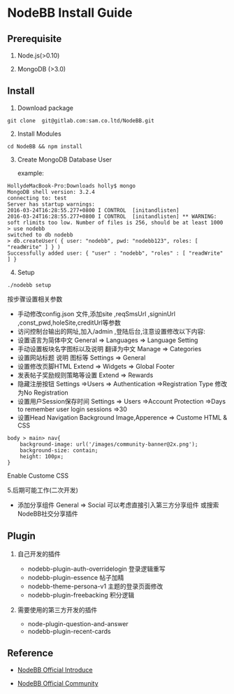 # NodeBB Install Guide

## Prerequisite

1. Node.js(>0.10)

2. MongoDB (>3.0)


## Install

1. Download package

```
git clone  git@gitlab.com:sam.co.ltd/NodeBB.git

```

2. Install Modules
```
cd NodeBB && npm install
```

3. Create MongoDB Database User

   example:

```
HollydeMacBook-Pro:Downloads holly$ mongo
MongoDB shell version: 3.2.4
connecting to: test
Server has startup warnings:
2016-03-24T16:28:55.277+0800 I CONTROL  [initandlisten]
2016-03-24T16:28:55.277+0800 I CONTROL  [initandlisten] ** WARNING: soft rlimits too low. Number of files is 256, should be at least 1000
> use nodebb
switched to db nodebb
> db.createUser( { user: "nodebb", pwd: "nodebb123", roles: [ "readWrite" ] } )
Successfully added user: { "user" : "nodebb", "roles" : [ "readWrite" ] }

```

4. Setup



```
./nodebb setup
```

按步骤设置相关参数
* 手动修改config.json 文件,添加site ,reqSmsUrl ,signinUrl ,const_pwd,holeSite,creditUrl等参数
* 访问控制台输出的网址,加入/admin ,登陆后台,注意设置修改以下内容:
* 设置语言为简体中文  General => Languages => Language Setting
* 手动设置板块名字图标以及说明 翻译为中文  Manage => Categories
* 设置网站标题 说明 图标等  Settings => General
* 设置修改页脚HTML  Extend => Widgets => Global Footer
* 发表帖子奖励规则策略等设置  Extend => Rewards
* 隐藏注册按钮 Settings =>Users => Authentication =>Registration Type   修改为No Registration
* 设置用户Session保存时间 Settings => Users =>Account Protection =>Days to remember user login sessions =>30
* 设置Head Navigation Background Image,Apperence => Custome HTML & CSS

````
body > main> nav{
    background-image: url('/images/community-banner@2x.png');
    background-size: contain;
    height: 100px;
}
````

Enable Custome CSS

5.后期可能工作(二次开发)
* 添加分享组件  General => Social 可以考虑直接引入第三方分享组件 或搜索NodeBB社交分享插件

## Plugin

1. 自己开发的插件
    * nodebb-plugin-auth-overridelogin 登录逻辑重写
    * nodebb-plugin-essence  帖子加精
    * nodebb-theme-persona-v1 主题的登录页面修改
    * nodebb-plugin-freebacking 积分逻辑


2. 需要使用的第三方开发的插件
    * node-plugin-question-and-answer
    * nodebb-plugin-recent-cards


## Reference

* [NodeBB Official Introduce](https://docs.nodebb.org/en/latest/index.html)

* [NodeBB Official Community](https://community.nodebb.org/)
